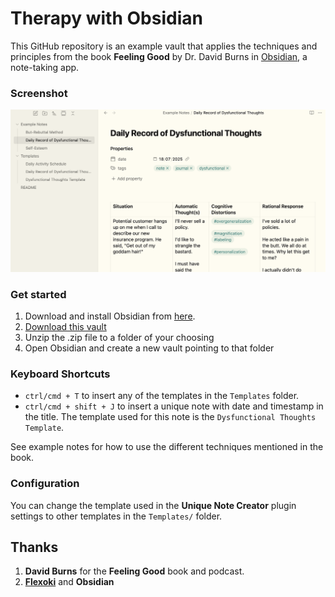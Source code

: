 # Therapy with Obsidian

This GitHub repository is an example vault that applies the techniques and principles from the book **Feeling Good** by Dr. David Burns in [Obsidian](https://obsidian.md), a note-taking app.

### Screenshot
![](Screenshot-1.png)
### Get started

1. Download and install Obsidian from [here](https://obsidian.md/download).
2. [Download this vault](https://github.com/anuwup/feeling-good-obsidian/archive/refs/heads/main.zip)
3. Unzip the .zip file to a folder of your choosing
4. Open Obsidian and create a new vault pointing to that folder

### Keyboard Shortcuts

- `ctrl/cmd + T` to insert any of the templates in the `Templates` folder.
- `ctrl/cmd + shift + J` to insert a unique note with date and timestamp in the title. The template used for this note is the `Dysfunctional Thoughts Template`.

See example notes for how to use the different techniques mentioned in the book.

### Configuration

You can change the template used in the **Unique Note Creator** plugin settings to other templates in the `Templates/` folder. 

## Thanks

1. **David Burns** for the **Feeling Good** book and podcast.
2. **[Flexoki](https://www.stephango.com/flexoki)** and **Obsidian**